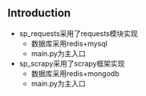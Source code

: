## Introduction
- sp_requests采用了requests模块实现
    - 数据库采用redis+mysql
    - main.py为主入口  
- sp_scrapy采用了scrapy框架实现
    - 数据库采用redis+mongodb
    - main.py为主入口
